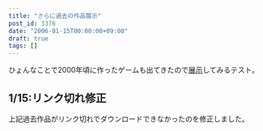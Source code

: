 ```yaml
---
title: "さらに過去の作品展示"
post_id: 3376
date: "2006-01-15T00:00:00+09:00"
draft: true
tags: []
---
```



ひょんなことで2000年頃に作ったゲームも出てきたので[展示](https://danmaq.com/tag/hsp)してみるテスト。
## 1/15:リンク切れ修正
上記過去作品がリンク切れでダウンロードできなかったのを修正しました。
